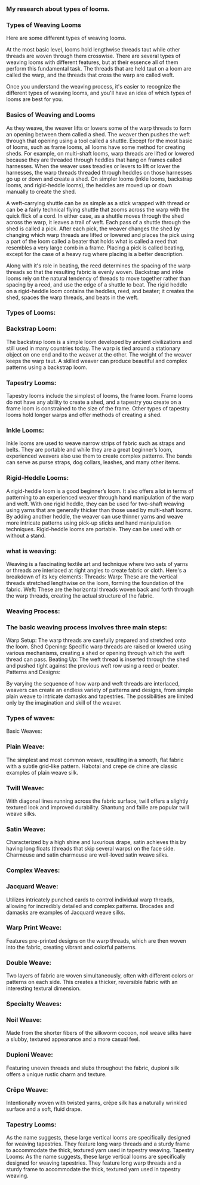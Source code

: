 ### My research about types of looms.
 ### Types of Weaving Looms
 Here are some different types of weaving looms.

At the most basic level, looms hold lengthwise threads taut while other threads are woven through them crosswise. There are several types of weaving looms with different features, but at their essence all of them perform this fundamental task. The threads that are held taut on a loom are called the warp, and the threads that cross the warp are called weft.

Once you understand the weaving process, it's easier to recognize the different types of weaving looms, and you'll have an idea of which types of looms are best for you.

### Basics of Weaving and Looms
As they weave, the weaver lifts or lowers some of the warp threads to form an opening between them called a shed. The weaver then pushes the weft through that opening using a tool called a shuttle. Except for the most basic of looms, such as frame looms, all looms have some method for creating sheds. For example, on multi-shaft looms, warp threads are lifted or lowered because they are threaded through heddles that hang on frames called harnesses. When the weaver uses treadles or levers to lift or lower the harnesses, the warp threads threaded through heddles on those harnesses go up or down and create a shed. On simpler looms (inkle looms, backstrap looms, and rigid-heddle looms), the heddles are moved up or down manually to create the shed.

A weft-carrying shuttle can be as simple as a stick wrapped with thread or can be a fairly technical flying shuttle that zooms across the warp with the quick flick of a cord. In either case, as a shuttle moves through the shed across the warp, it leaves a trail of weft. Each pass of a shuttle through the shed is called a pick. After each pick, the weaver changes the shed by changing which warp threads are lifted or lowered and places the pick using a part of the loom called a beater that holds what is called a reed that resembles a very large comb in a frame. Placing a pick is called beating, except for the case of a heavy rug where placing is a better description.



Along with it's role in beating, the reed determines the spacing of the warp threads so that the resulting fabric is evenly woven. Backstrap and inkle looms rely on the natural tendency of threads to move together rather than spacing by a reed, and use the edge of a shuttle to beat. The rigid heddle on a rigid-heddle loom contains the heddles, reed, and beater; it creates the shed, spaces the warp threads, and beats in the weft.

### Types of Looms:
### Backstrap Loom:

The backstrap loom is a simple loom developed by ancient civilizations and still used in many countries today. The warp is tied around a stationary object on one end and to the weaver at the other. The weight of the weaver keeps the warp taut. A skilled weaver can produce beautiful and complex patterns using a backstrap loom.

### Tapestry Looms:

Tapestry looms include the simplest of looms, the frame loom. Frame looms do not have any ability to create a shed, and a tapestry you create on a frame loom is constrained to the size of the frame. Other types of tapestry looms hold longer warps and offer methods of creating a shed.

### Inkle Looms:
Inkle looms are used to weave narrow strips of fabric such as straps and belts. They are portable and while they are a great beginner’s loom, experienced weavers also use them to create complex patterns. The bands can serve as purse straps, dog collars, leashes, and many other items.

### Rigid-Heddle Looms:
 A rigid-heddle loom is a good beginner’s loom. It also offers a lot in terms of patterning to an experienced weaver through hand manipulation of the warp and weft. With one rigid heddle, they can be used for two-shaft weaving using yarns that are generally thicker than those used by multi-shaft looms. By adding another heddle, the weaver can use thinner yarns and weave more intricate patterns using pick-up sticks and hand manipulation techniques. Rigid-heddle looms are portable. They can be used with or without a stand.
 ### what is weaving:  

Weaving is a fascinating textile art and technique where two sets of yarns or threads are interlaced at right angles to create fabric or cloth. Here's a breakdown of its key elements:
Threads:
Warp: These are the vertical threads stretched lengthwise on the loom, forming the foundation of the fabric.
Weft: These are the horizontal threads woven back and forth through the warp threads, creating the actual structure of the fabric. 
### Weaving Process:

### The basic weaving process involves three main steps:

Warp Setup: The warp threads are carefully prepared and stretched onto the loom.
Shed Opening: Specific warp threads are raised or lowered using various mechanisms, creating a shed or opening through which the weft thread can pass.
Beating Up: The weft thread is inserted through the shed and pushed tight against the previous weft row using a reed or beater.
Patterns and Designs:

By varying the sequence of how warp and weft threads are interlaced, weavers can create an endless variety of patterns and designs, from simple plain weave to intricate damasks and tapestries. The possibilities are limited only by the imagination and skill of the weaver.
### Types of waves: 
Basic Weaves:

### Plain Weave: 
The simplest and most common weave, resulting in a smooth, flat fabric with a subtle grid-like pattern. Habotai and crepe de chine are classic examples of plain weave silk.
### Twill Weave:
With diagonal lines running across the fabric surface, twill offers a slightly textured look and improved durability. Shantung and faille are popular twill weave silks.
### Satin Weave:
Characterized by a high shine and luxurious drape, satin achieves this by having long floats (threads that skip several warps) on the face side. Charmeuse and satin charmeuse are well-loved satin weave silks.
### Complex Weaves:

### Jacquard Weave:
Utilizes intricately punched cards to control individual warp threads, allowing for incredibly detailed and complex patterns. Brocades and damasks are examples of Jacquard weave silks.
### Warp Print Weave:
Features pre-printed designs on the warp threads, which are then woven into the fabric, creating vibrant and colorful patterns.
### Double Weave:
Two layers of fabric are woven simultaneously, often with different colors or patterns on each side. This creates a thicker, reversible fabric with an interesting textural dimension.
### Specialty Weaves:

### Noil Weave:
Made from the shorter fibers of the silkworm cocoon, noil weave silks have a slubby, textured appearance and a more casual feel.
### Dupioni Weave: 
Featuring uneven threads and slubs throughout the fabric, dupioni silk offers a unique rustic charm and texture.
### Crêpe Weave:
Intentionally woven with twisted yarns, crêpe silk has a naturally wrinkled surface and a soft, fluid drape.


### Tapestry Looms:
As the name suggests, these large vertical looms are specifically designed for weaving tapestries. They feature long warp threads and a sturdy frame to accommodate the thick, textured yarn used in tapestry weaving. Tapestry Looms: As the name suggests, these large vertical looms are specifically designed for weaving tapestries. They feature long warp threads and a sturdy frame to accommodate the thick, textured yarn used in tapestry weaving.
